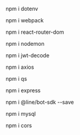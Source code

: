 npm i dotenv

npm i webpack

npm i react-router-dom

npm i nodemon

npm i jwt-decode

npm i axios

npm i qs

npm i express
 
npm i @line/bot-sdk --save

npm i mysql

npm i cors